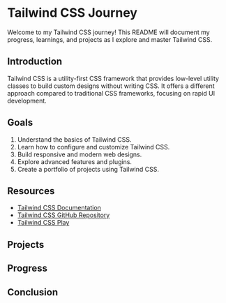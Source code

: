 # Tailwind CSS Journey

Welcome to my Tailwind CSS journey! This README will document my progress, learnings, and projects as I explore and master Tailwind CSS.

## Introduction

Tailwind CSS is a utility-first CSS framework that provides low-level utility classes to build custom designs without writing CSS. It offers a different approach compared to traditional CSS frameworks, focusing on rapid UI development.

## Goals

1. Understand the basics of Tailwind CSS.
2. Learn how to configure and customize Tailwind CSS.
3. Build responsive and modern web designs.
4. Explore advanced features and plugins.
5. Create a portfolio of projects using Tailwind CSS.

## Resources

- [Tailwind CSS Documentation](https://tailwindcss.com/docs)
- [Tailwind CSS GitHub Repository](https://github.com/tailwindlabs/tailwindcss)
- [Tailwind CSS Play](https://play.tailwindcss.com/)

## Projects

## Progress

## Conclusion
